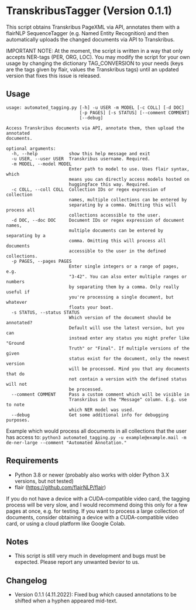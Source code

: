 # TranskribusTagger (Version 0.1.1)
This script obtains Transkribus PageXML via API, annotates them with a flairNLP SequenceTagger (e.g. Named Entity Recognition) and then automatically uploads the changed documents via API to Transkribus.

IMPORTANT NOTE: At the moment, the script is written in a way that only accepts NER-tags (PER, ORG, LOC). You may modify the script for your own usage by changing the dictionary TAG_CONVERSION to your needs (keys are the tags given by flair, values the Transkribus tags) until an updated version that fixes this issue is released.

## Usage
```
usage: automated_tagging.py [-h] -u USER -m MODEL [-c COLL] [-d DOC]
                            [-p PAGES] [-s STATUS] [--comment COMMENT]
                            [--debug]

Access Transkribus documents via API, annotate them, then upload the annotated
documents.

optional arguments:
  -h, --help            show this help message and exit
  -u USER, --user USER  Transkribus username. Required.
  -m MODEL, --model MODEL
                        Enter path to model to use. Uses flair syntax, which
                        means you can directly access models hosted on
                        huggingface this way. Required.
  -c COLL, --coll COLL  Collection IDs or regex expression of collection
                        names, multiple collections can be entered by
                        separating by a comma. Omitting this will process all
                        collections accessible to the user.
  -d DOC, --doc DOC     Document IDs or regex expression of document names,
                        multiple documents can be entered by separating by a
                        comma. Omitting this will process all documents
                        accessible to the user in the defined collections.
  -p PAGES, --pages PAGES
                        Enter single integers or a range of pages, e.g.
                        "3-42". You can also enter multiple ranges or numbers
                        by separating them by a comma. Only really useful if
                        you're processing a single document, but whatever
                        floats your boat.
  -s STATUS, --status STATUS
                        Which version of the document should be annotated?
                        Default will use the latest version, but you can
                        instead enter any status you might prefer like "Ground
                        Truth" or "Final". If multiple versions of the given
                        status exist for the document, only the newest version
                        will be processed. Mind you that any documents that do
                        not contain a version with the defined status will not
                        be processed.
  --comment COMMENT     Pass a custom comment which will be visible in
                        Transkribus in the "Message" column. E.g. use to note
                        which NER model was used.
  --debug               Get some additional info for debugging purposes.
  ```
  
  Example which would process all documents in all collections that the user has access to:
  ```python3 automated_tagging.py -u example@example.mail -m de-ner-large --comment "Automated Annotation."```
  
  ## Requirements
  - Python 3.8 or newer (probably also works with older Python 3.X versions, but not tested)
  - flair (https://github.com/flairNLP/flair)
  
  If you do not have a device with a CUDA-compatible video card, the tagging process will be very slow, and I would recommend doing this only for a few pages at once, e.g. for testing. If you want to process a large collection of documents, consider obtaining a device with a CUDA-compatible video card, or using a cloud platform like Google Colab.
  
  ## Notes
  - This script is still very much in development and bugs must be expected. Please report any unwanted bevior to us.
  

## Changelog
- Version 0.1.1 (4.11.2022): Fixed bug which caused annotations to be shifted when a hyphen appeared mid-text.
